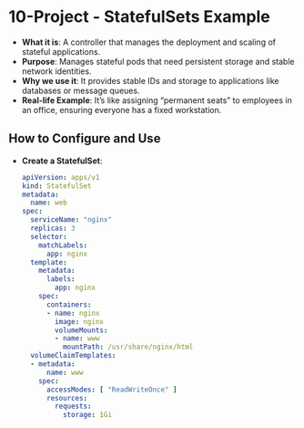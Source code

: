 # 10-Project - StatefulSets Example

- **What it is**: A controller that manages the deployment and scaling of stateful applications.
- **Purpose**: Manages stateful pods that need persistent storage and stable network identities.
- **Why we use it**: It provides stable IDs and storage to applications like databases or message queues.
- **Real-life Example**: It’s like assigning “permanent seats” to employees in an office, ensuring everyone has a fixed workstation.

## How to Configure and Use

- **Create a StatefulSet**:

     ```yaml
     apiVersion: apps/v1
     kind: StatefulSet
     metadata:
       name: web
     spec:
       serviceName: "nginx"
       replicas: 3
       selector:
         matchLabels:
           app: nginx
       template:
         metadata:
           labels:
             app: nginx
         spec:
           containers:
           - name: nginx
             image: nginx
             volumeMounts:
             - name: www
               mountPath: /usr/share/nginx/html
       volumeClaimTemplates:
       - metadata:
           name: www
         spec:
           accessModes: [ "ReadWriteOnce" ]
           resources:
             requests:
               storage: 1Gi
     ```
